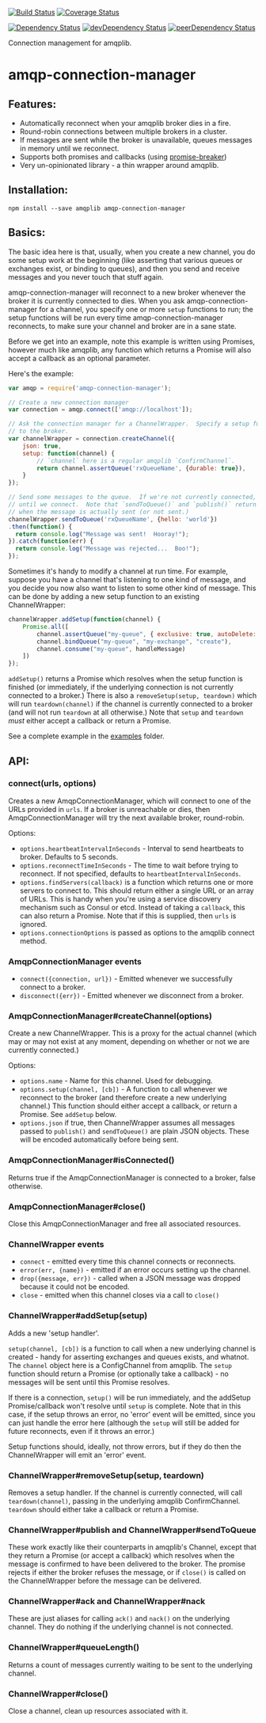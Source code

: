 [![Build Status](https://travis-ci.org/benbria/node-amqp-connection-manager.svg?branch=master)](https://travis-ci.org/benbria/node-amqp-connection-manager)
[![Coverage Status](https://coveralls.io/repos/benbria/node-amqp-connection-manager/badge.svg?branch=master&service=github)](https://coveralls.io/github/benbria/node-amqp-connection-manager?branch=master)

[![Dependency Status](https://david-dm.org/benbria/node-amqp-connection-manager.svg)](https://david-dm.org/benbria/node-amqp-connection-manager)
[![devDependency Status](https://david-dm.org/benbria/node-amqp-connection-manager/dev-status.svg)](https://david-dm.org/benbria/node-amqp-connection-manager#info=devDependencies)
[![peerDependency Status](https://david-dm.org/benbria/node-amqp-connection-manager/peer-status.svg)](https://david-dm.org/benbria/node-amqp-connection-manager#info=peerDependencies)

Connection management for amqplib.

amqp-connection-manager
=======================

Features:
---------

* Automatically reconnect when your amqplib broker dies in a fire.
* Round-robin connections between multiple brokers in a cluster.
* If messages are sent while the broker is unavailable, queues messages in memory until we reconnect.
* Supports both promises and callbacks (using [promise-breaker](https://github.com/jwalton/node-promise-breaker))
* Very un-opinionated library - a thin wrapper around amqplib.

Installation:
-------------

    npm install --save amqplib amqp-connection-manager

Basics:
-------

The basic idea here is that, usually, when you create a new channel, you do some setup work at the beginning (like
asserting that various queues or exchanges exist, or binding to queues), and then you send and receive messages and
you never touch that stuff again.

amqp-connection-manager will reconnect to a new broker whenever the broker it is currently connected to dies.  When you
ask amqp-connection-manager for a channel, you specify one or more `setup` functions to run; the setup functions will
be run every time amqp-connection-manager reconnects, to make sure your channel and broker are in a sane state.

Before we get into an example, note this example is written using Promises, however much like amqplib, any
function which returns a Promise will also accept a callback as an optional parameter.

Here's the example:

```js
var amqp = require('amqp-connection-manager');

// Create a new connection manager
var connection = amqp.connect(['amqp://localhost']);

// Ask the connection manager for a ChannelWrapper.  Specify a setup function to run every time we reconnect
// to the broker.
var channelWrapper = connection.createChannel({
    json: true,
    setup: function(channel) {
        // `channel` here is a regular amqplib `ConfirmChannel`.
        return channel.assertQueue('rxQueueName', {durable: true}),
    }
});

// Send some messages to the queue.  If we're not currently connected, these will be queued up in memory
// until we connect.  Note that `sendToQueue()` and `publish()` return a Promise which is fulfilled or rejected
// when the message is actually sent (or not sent.)
channelWrapper.sendToQueue('rxQueueName', {hello: 'world'})
.then(function() {
  return console.log("Message was sent!  Hooray!");
}).catch(function(err) {
  return console.log("Message was rejected...  Boo!");
});
```

Sometimes it's handy to modify a channel at run time.  For example, suppose you have a channel that's listening to
one kind of message, and you decide you now also want to listen to some other kind of message.  This can be done
by adding a new setup function to an existing ChannelWrapper:

```js
channelWrapper.addSetup(function(channel) {
    Promise.all([
        channel.assertQueue("my-queue", { exclusive: true, autoDelete: true }),
        channel.bindQueue("my-queue", "my-exchange", "create"),
        channel.consume("my-queue", handleMessage)
    ])
});
```

`addSetup()` returns a Promise which resolves when the setup function is finished (or immediately, if the underlying
connection is not currently connected to a broker.)  There is also a `removeSetup(setup, teardown)` which will run
`teardown(channel)` if the channel is currently connected to a broker (and will not run `teardown` at all otherwise.)
Note that `setup` and `teardown` *must* either accept a callback or return a Promise.

See a complete example in the [examples](./examples) folder.

API:
----

### connect(urls, options)
Creates a new AmqpConnectionManager, which will connect to one of the URLs provided in `urls`.  If a broker is
unreachable or dies, then AmqpConnectionManager will try the next available broker, round-robin.

Options:
* `options.heartbeatIntervalInSeconds` - Interval to send heartbeats to broker.  Defaults to 5 seconds.
* `options.reconnectTimeInSeconds` - The time to wait before trying to reconnect.  If not specified,
  defaults to `heartbeatIntervalInSeconds`.
* `options.findServers(callback)` is a function which returns one or more servers to connect to.  This should
  return either a single URL or an array of URLs.  This is handy when you're using a service discovery mechanism
  such as Consul or etcd.  Instead of taking a `callback`, this can also return a Promise.  Note that if this
  is supplied, then `urls` is ignored.
* `options.connectionOptions` is passed as options to the amqplib connect method.

### AmqpConnectionManager events
* `connect({connection, url})` - Emitted whenever we successfully connect to a broker.
* `disconnect({err})` - Emitted whenever we disconnect from a broker.


### AmqpConnectionManager#createChannel(options)
Create a new ChannelWrapper.  This is a proxy for the actual channel (which may or may not exist at any moment,
depending on whether or not we are currently connected.)

Options:
* `options.name` - Name for this channel.  Used for debugging.
* `options.setup(channel, [cb])` - A function to call whenever we reconnect to the broker (and therefore create a new
  underlying channel.)  This function should either accept a callback, or return a Promise.  See `addSetup` below.
* `options.json` if true, then ChannelWrapper assumes all messages passed to `publish()` and `sendToQueue()`
   are plain JSON objects.  These will be encoded automatically before being sent.


### AmqpConnectionManager#isConnected()
Returns true if the AmqpConnectionManager is connected to a broker, false otherwise.


### AmqpConnectionManager#close()
Close this AmqpConnectionManager and free all associated resources.


### ChannelWrapper events
* `connect` - emitted every time this channel connects or reconnects.
* `error(err, {name})` - emitted if an error occurs setting up the channel.
* `drop({message, err})` - called when a JSON message was dropped because it could not be encoded.
* `close` - emitted when this channel closes via a call to `close()`


### ChannelWrapper#addSetup(setup)
Adds a new 'setup handler'.

`setup(channel, [cb])` is a function to call when a new underlying channel is created - handy for asserting
exchanges and queues exists, and whatnot.  The `channel` object here is a ConfigChannel from amqplib.
The `setup` function should return a Promise (or optionally take a callback) - no messages will be sent until
this Promise resolves.

If there is a connection, `setup()` will be run immediately, and the addSetup Promise/callback won't resolve
until `setup` is complete.  Note that in this case, if the setup throws an error, no 'error' event will
be emitted, since you can just handle the error here (although the `setup` will still be added for future
reconnects, even if it throws an error.)

Setup functions should, ideally, not throw errors, but if they do then the ChannelWrapper will emit an 'error'
event.


### ChannelWrapper#removeSetup(setup, teardown)
Removes a setup handler.  If the channel is currently connected, will call `teardown(channel)`, passing in the
underlying amqplib ConfirmChannel.  `teardown` should either take a callback or return a Promise.


### ChannelWrapper#publish and ChannelWrapper#sendToQueue
These work exactly like their counterparts in amqplib's Channel, except that they return a Promise (or accept a
callback) which resolves when the message is confirmed to have been delivered to the broker.  The promise rejects if
either the broker refuses the message, or if `close()` is called on the ChannelWrapper before the message can be
delivered.


### ChannelWrapper#ack and ChannelWrapper#nack
These are just aliases for calling `ack()` and `nack()` on the underlying channel.  They do nothing if the underlying
channel is not connected.


### ChannelWrapper#queueLength()
Returns a count of messages currently waiting to be sent to the underlying channel.


### ChannelWrapper#close()
Close a channel, clean up resources associated with it.
